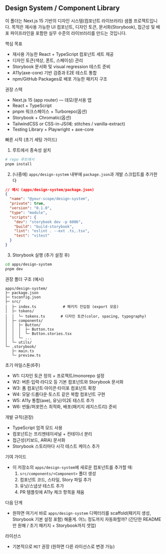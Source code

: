 ## Design System / Component Library

이 폴더는 Next.js 15 기반의 디자인 시스템(컴포넌트 라이브러리) 샘플 프로젝트입니다. 목적은 재사용 가능한 UI 컴포넌트, 디자인 토큰, 문서화(Storybook), 접근성 및 배포 파이프라인을 포함한 실무 수준의 라이브러리를 만드는 것입니다.

핵심 목표

- 재사용 가능한 React + TypeScript 컴포넌트 세트 제공
- 디자인 토큰(색상, 폰트, 스페이싱) 관리
- Storybook 문서화 및 visual regression 테스트 준비
- A11y(axe-core) 기반 검증과 E2E 테스트 통합
- npm/GitHub Packages로 배포 가능한 패키지 구조

권장 스택

- Next.js 15 (app router) — 데모/문서용 앱
- React + TypeScript
- pnpm 워크스페이스 + Turborepo(옵션)
- Storybook + Chromatic(옵션)
- TailwindCSS or CSS-in-JS(예: stitches / vanilla-extract)
- Testing Library + Playwright + axe-core

빠른 시작 (초기 세팅 가이드)

1. 루트에서 종속성 설치

```bash
# repo 루트에서
pnpm install
```

2. (나중에) `apps/design-system` 내부에 `package.json`과 개발 스크립트를 추가한다

```json
// 예시 (apps/design-system/package.json)
{
  "name": "@your-scope/design-system",
  "private": true,
  "version": "0.1.0",
  "type": "module",
  "scripts": {
    "dev": "storybook dev -p 6006",
    "build": "build-storybook",
    "lint": "eslint . --ext .ts,.tsx",
    "test": "vitest"
  }
}
```

3. Storybook 실행 (추가 설정 후)

```bash
cd apps/design-system
pnpm dev
```

권장 폴더 구조 (예시)

```
apps/design-system/
├─ package.json
├─ tsconfig.json
├─ src/
│  ├─ index.ts            # 패키지 진입점 (export 모음)
│  ├─ tokens/
│  │  └─ tokens.ts       # 디자인 토큰(color, spacing, typography)
│  ├─ components/
│  │  ├─ Button/
│  │  │  ├─ Button.tsx
│  │  │  └─ Button.stories.tsx
│  │  └─ ...
│  └─ utils/
└─ .storybook/
   ├─ main.ts
   └─ preview.ts
```

초기 마일스톤(6주)

- W1: 디자인 토큰 정의 + 프로젝트/monorepo 설정
- W2: 버튼·입력·라디오 등 기본 컴포넌트와 Storybook 문서화
- W3: 폼 컴포넌트·아이콘·타이포 컴포넌트 확장
- W4: 모달·드롭다운·토스트 같은 복합 컴포넌트 구현
- W5: A11y 통합(axe), 유닛/이2E 테스트 추가
- W6: 번들/퍼포먼스 최적화, 배포(패키지 레지스트리) 준비

개발 규칙(권장)

- TypeScript 엄격 모드 사용
- 컴포넌트는 프리젠테이셔널 + 컨테이너 분리
- 접근성(키보드, ARIA) 문서화
- Storybook 스토리마다 시각 테스트 케이스 추가

기여 가이드

- 이 저장소의 `apps/design-system`에 새로운 컴포넌트를 추가할 때:
  1. `src/components/<Component>` 폴더 생성
  2. 컴포넌트 코드, 스타일, Story 파일 추가
  3. 유닛/스냅샷 테스트 추가
  4. PR 템플릿에 A11y 체크 항목을 채움

다음 단계

- 원하면 여기서 바로 `apps/design-system` 디렉터리를 scaffold(패키지 생성, Storybook 기본 설정 포함) 해줄게. 어느 정도까지 자동화할까? (간단한 README만 원해 / 초기 패키지 + Storybook까지 셋업)

라이선스

- 기본적으로 `MIT` 권장 (원하면 다른 라이선스로 변경 가능)
